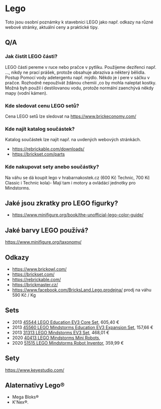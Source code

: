 # Lego

Toto jsou osobní poznámky k stavebnici LEGO jako např. odkazy na různé webové stránky, aktuální ceny a praktické tipy.

## Q/A

### Jak čistit LEGO části?

LEGO části pereme v ruce nebo pračce v pytlíku. Použijeme dezifenci např. ..., nikdy ne prací prášek, protože obsahuje abraziva a některý bělidla.  Postup Pomocí vody adetergentu např. mýdlo. Někdo je i pere v sáčku v pračce.
Rozhodně nepoužívát ždánou chemiii ,co by mohla naleptat kostky.
Možná byh použil i destilovanou vodu, protože normální zaenchývá někdy mapy (vodní kámen).

### Kde sledovat cenu LEGO setů?

Cena LEGO setů lze sledovat na <https://www.brickeconomy.com/>

### Kde najít katalog součástek?

Katalog součástek lze najít např. na uvdených webových stránkách.

- <https://rebrickable.com/downloads/>
- <https://brickset.com/parts>

### Kde nakupovat sety anebo součástky?

Na váhu se dá koupit lego v hrabarnakostek.cz (600 Kč Technic, 700 Kč Classic i Technic kola)- Mají tam i motory a ovládácí jednotky pro Mindstorms.

## Jaké jsou zkratky pro LEGO figurky?

- <https://www.minifigure.org/book/the-unofficial-lego-color-guide/>

## Jaké barvy LEGO používá?

<https://www.minifigure.org/taxonomy/>

## Odkazy

- <https://www.brickowl.com/>
- <https://brickset.com/>
- <https://rebrickable.com/>
- <https://brickmaster.cz/>
- <https://www.facebook.com/BricksLand.Lego.prodejna/> prodj na váhu 590 Kč / Kg

## Sets

- 2013 [45544 LEGO Education EV3 Core Set](https://www.brickeconomy.com/set/45544-1/lego-mindstorms-education-ev3-core-set), 605,40 €
- 2013 [45560 LEGO Mindstorms Education EV3 Expansion Set](https://www.brickeconomy.com/set/45560-1/lego-mindstorms-education-ev3-expansion-set), 157,66 €
- 2013 [31313 LEGO Mindstorms EV3 Set](https://www.brickeconomy.com/set/31313-1/lego-mindstorms-ev3), 468,01 €
- 2020 [40413 LEGO Mindstorms Mini Robots](https://www.brickeconomy.com/set/40413-1/lego-mindstorms-mini-robots),
- 2020 [51515 LEGO Mindstorms Robot Inventor](https://www.brickeconomy.com/set/51515-1/lego-mindstorms-robot-inventor), 359,99 €

## Sety

<https://www.keyestudio.com/>

## Alaternativy Lego®

- Mega Bloks®
- K'Nex®.
